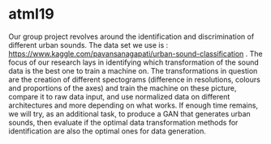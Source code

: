 # atml19
Our group project revolves around the identification and discrimination of different urban sounds. 
The data set we use is : https://www.kaggle.com/pavansanagapati/urban-sound-classification .
The focus of our research lays in identifying which transformation of the sound data is the best one to train a machine on. 
The transformations in question are the creation of different spectograms (difference in resolutions, colours and proportions of the axes) and train the machine on these picture, compare it to raw data input, and use normalized data on different architectures and more depending on what works. 
If enough time remains, we will try, as an additional task, to produce a GAN that generates urban sounds, then evaluate if the optimal data transformation methods for identification are also the optimal ones for data generation.